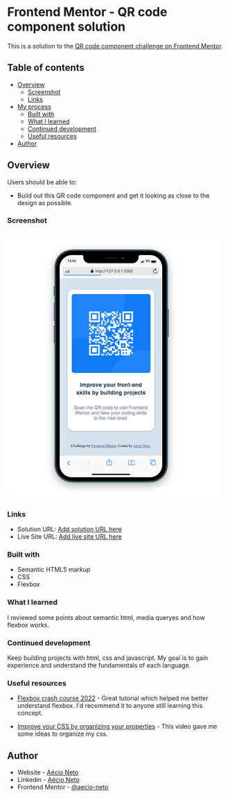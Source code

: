 # Frontend Mentor - QR code component solution

This is a solution to the [QR code component challenge on Frontend Mentor](https://www.frontendmentor.io/challenges/qr-code-component-iux_sIO_H). 

## Table of contents

- [Overview](#overview)
  - [Screenshot](#screenshot)
  - [Links](#links)
- [My process](#my-process)
  - [Built with](#built-with)
  - [What I learned](#what-i-learned)
  - [Continued development](#continued-development)
  - [Useful resources](#useful-resources)
- [Author](#author)

## Overview

Users should be able to:
- Build out this QR code component and get it looking as close to the design as possible.

### Screenshot

![](./images/QR%20code%20screenshot.png)

### Links

- Solution URL: [Add solution URL here](https://github.com/aecio-neto/portfolio/tree/main/1%20-%20Newbie/qr-code-component)
- Live Site URL: [Add live site URL here](https://aecioneto.com.br/projetos/qr-code-component/)

### Built with

- Semantic HTML5 markup
- CSS
- Flexbox

### What I learned

I reviewed some points about semantic html, media queryes and how flexbox works.

### Continued development

Keep building projects with html, css and javascript. My goal is to gain experience and understand the fundamentals of each language.

### Useful resources

- [Flexbox crash course 2022](https://www.youtube.com/watch?v=3YW65K6LcIA) - Great tutorial which helped me better understand flexbox. I'd recommend it to anyone still learning this concept.

- [Improve your CSS by organizing your properties](https://www.youtube.com/watch?v=3Y03OSNw6zo) - This video gave me some ideas to organize my css.

## Author

- Website - [Aécio Neto](https://aecioneto.com.br/)
- Linkedin - [Aécio Neto](https://www.linkedin.com/in/a%C3%A9cio-neto-2b218baa/)
- Frontend Mentor - [@aecio-neto](https://www.frontendmentor.io/profile/aecio-neto)